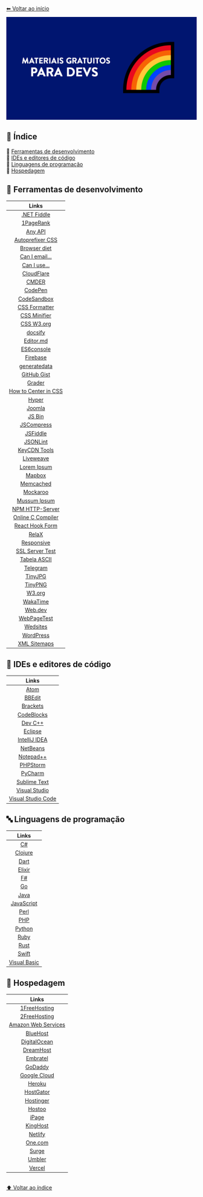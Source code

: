 <br>[⬅ Voltar ao início](https://github.com/iuricode/recursos-gratuitos)<br>

<img src="./assets/banner3.png">

## 📕 Índice 

📌 [Ferramentas de desenvolvimento](#-ferramentas-de-desenvolvimento)<br>
📌 [IDEs e editores de código](#-ides-e-editores-de-código)<br>
📌 [Linguagens de programação](#-linguagens-de-programação)<br>
📌 [Hospedagem](#-hospedagem)<br>


## 🔧 Ferramentas de desenvolvimento

| Links      | 
| :----------: |
| [.NET Fiddle](https://dotnetfiddle.net/) |
| [1PageRank](http://www.1pagerank.com/) | 
| [Any API](https://any-api.com/) | 
| [Autoprefixer CSS](http://autoprefixer.github.io/) | 
| [Browser diet](https://browserdiet.com/pt/) |
| [Can I email...](https://www.caniemail.com/) | 
| [Can I use...](https://caniuse.com/) | 
| [CloudFlare](https://www.cloudflare.com/pt-br/) | 
| [CMDER](https://cmder.net/) | 
| [CodePen](https://codepen.io/) | 
| [CodeSandbox](https://codesandbox.io/) | 
| [CSS Formatter](https://www.cleancss.com/css-beautify/) | 
| [CSS Minifier](https://cssminifier.com/) | 
| [CSS W3.org](https://jigsaw.w3.org/css-validator/) | 
| [docsify](https://docsify.js.org/#/) | 
| [Editor.md](https://pandao.github.io/editor.md/en.html) | 
| [ES6console](https://es6console.com/) | 
| [Firebase](https://firebase.google.com/?hl=pt-BR) | 
| [generatedata](http://www.generatedata.com/) | 
| [GitHub Gist](https://gist.github.com/) | 
| [Grader](https://website.grader.com/) | 
| [How to Center in CSS](http://howtocenterincss.com/) | 
| [Hyper](https://hyper.is/) | 
| [Joomla](https://www.joomla.org/) | 
| [JS Bin](https://jsbin.com/) | 
| [JSCompress](https://jscompress.com/) | 
| [JSFiddle](https://jsfiddle.net/) | 
| [JSONLint](https://jsonlint.com/) | 
| [KeyCDN Tools](https://tools.keycdn.com/) | 
| [Liveweave](https://liveweave.com/) | 
| [Lorem Ipsum](https://br.lipsum.com/) | 
| [Mapbox](https://www.mapbox.com/) | 
| [Memcached](https://memcached.org/) | 
| [Mockaroo](https://www.mockaroo.com/) | 
| [Mussum Ipsum](https://mussumipsum.com/) | 
| [NPM HTTP-Server](https://www.npmjs.com/package/http-server) | 
| [Online C Compiler](https://www.onlinegdb.com/online_c_compiler) | 
| [React Hook Form](https://react-hook-form.com/) | 
| [RelaX](http://dbis-uibk.github.io/relax/index.htm) | 
| [Responsive](http://www.codeorama.com/responsive/) | 
| [SSL Server Test](https://www.ssllabs.com/ssltest/) | 
| [Tabela ASCII](https://web.fe.up.pt/~ee96100/projecto/Tabela%20ascii.htm) | 
| [Telegram](https://telegram.org/) | 
| [TinyJPG](https://tinyjpg.com/) | 
| [TinyPNG](https://tinypng.com/) |
| [W3.org](https://validator.w3.org/) | 
| [WakaTime](https://wakatime.com/) | 
| [Web.dev](https://web.dev/) |
| [WebPageTest](https://www.webpagetest.org/) | 
| [Wedsites](https://wedsites.com/) | 
| [WordPress](https://wordpress.org/) | 
| [XML Sitemaps](https://www.xml-sitemaps.com/) | 

## 📝 IDEs e editores de código

| Links      | 
| :----------: 
| [Atom](https://atom.io/) |
| [BBEdit](https://www.barebones.com/products/bbedit/) | 
| [Brackets](http://brackets.io/) | 
| [CodeBlocks](http://www.codeblocks.org/) | 
| [Dev C++](https://sourceforge.net/projects/orwelldevcpp/) | 
| [Eclipse](https://www.eclipse.org/downloads/) | 
| [IntelliJ IDEA](https://www.jetbrains.com/idea/) | 
| [NetBeans](https://netbeans.org/) | 
| [Notepad++](https://notepad-plus-plus.org/) |
| [PHPStorm](https://www.jetbrains.com/phpstorm/) |
| [PyCharm](https://www.jetbrains.com/pycharm/) |
| [Sublime Text](https://www.sublimetext.com/) |
| [Visual Studio](https://visualstudio.microsoft.com/pt-br/vs/) |
| [Visual Studio Code](https://code.visualstudio.com/) | 

## 🔤 Linguagens de programação

| Links      |  
| :----------: | 
| [C#](https://docs.microsoft.com/pt-br/dotnet/csharp/) | 
| [Clojure](https://clojure.org/) | 
| [Dart](https://dart.dev/) | 
| [Elixir](https://elixir-lang.org/) | 
| [F#](https://docs.microsoft.com/pt-br/dotnet/fsharp/) | 
| [Go](https://golang.org/) | 
| [Java](https://www.java.com/pt_BR/) | 
| [JavaScript](http://brasil.js.org) | 
| [Perl](https://www.perl.org/) | 
| [PHP](https://www.php.net/) | 
| [Python](https://www.python.org/) | 
| [Ruby](https://www.ruby-lang.org/pt/) |
| [Rust](https://www.rust-lang.org/pt-BR/) |
| [Swift](https://www.apple.com/br/swift/) | 
| [Visual Basic](https://docs.microsoft.com/pt-br/dotnet/visual-basic/) | 

## 🏨 Hospedagem

| Links      | 
| :----------: | 
| [1FreeHosting](http://www.1freehosting.com/) | 
| [2FreeHosting](https://www.2freehosting.com/) | 
| [Amazon Web Services](https://aws.amazon.com/pt/) | 
| [BlueHost](https://www.bluehost.com/) | 
| [DigitalOcean](https://www.digitalocean.com/) | 
| [DreamHost](https://www.dreamhost.com/) | 
| [Embratel](https://www.embratel.com.br/cloud/hospedagem-de-sites) | 
| [GoDaddy](https://br.godaddy.com/) | 
| [Google Cloud](https://cloud.google.com/solutions/smb/web-hosting/) | 
| [Heroku](https://www.heroku.com/) | 
| [HostGator](https://www.hostgator.com/) | 
| [Hostinger](https://www.hostinger.com.br/) | 
| [Hostoo](https://hostoo.io/) | 
| [iPage](https://www.ipage.com/) | 
| [KingHost](https://king.host/) | 
| [Netlify](https://www.netlify.com/) | 
| [One.com](https://www.one.com/pt-BR/) | 
| [Surge](https://surge.sh/) | 
| [Umbler](https://www.umbler.com/br) | 
| [Vercel](https://vercel.com/) |



<br>[⬆ Voltar ao índice](#-índice)<br>
